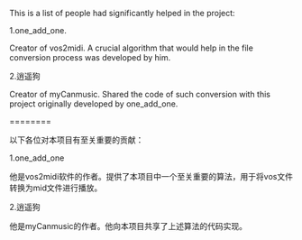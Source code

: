 This is a list of people had significantly helped in the project:

1.one_add_one.

Creator of vos2midi. A crucial algorithm that would help in the file conversion process was developed by him.

2.逍遥狗

Creator of myCanmusic. Shared the code of such conversion with this project originally developed by one_add_one.

========

以下各位对本项目有至关重要的贡献：

1.one_add_one

他是vos2midi软件的作者。提供了本项目中一个至关重要的算法，用于将vos文件转换为mid文件进行播放。

2.逍遥狗

他是myCanmusic的作者。他向本项目共享了上述算法的代码实现。
